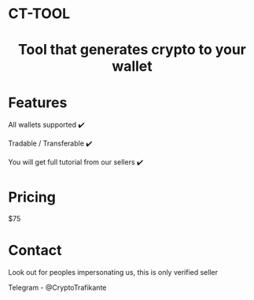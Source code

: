 # CT-TOOL
<h1 align="center">Tool that generates crypto to your wallet</h1>

# Features

All wallets supported ✔️

Tradable / Transferable ✔️

You will get full tutorial from our sellers ✔️


# Pricing
 $75

# Contact

Look out for peoples impersonating us, this is only verified seller

Telegram - @CryptoTrafikante










